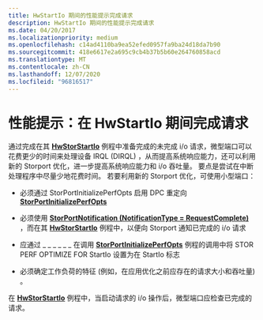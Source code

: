 ```yaml
---
title: HwStartIo 期间的性能提示完成请求
description: HwStartIo 期间的性能提示完成请求
ms.date: 04/20/2017
ms.localizationpriority: medium
ms.openlocfilehash: c14ad4110ba9ea52efed0957fa9ba24d18da7b90
ms.sourcegitcommit: 418e6617e2a695c9cb4b37b5b60e264760858acd
ms.translationtype: MT
ms.contentlocale: zh-CN
ms.lasthandoff: 12/07/2020
ms.locfileid: "96816517"
---
```

# <a name="performance-tip-completing-requests-during-hwstartio"></a>性能提示：在 HwStartIo 期间完成请求


通过完成在其 [**HwStorStartIo**](/windows-hardware/drivers/ddi/storport/nc-storport-hw_startio) 例程中准备完成的未完成 i/o 请求，微型端口可以花费更少的时间来处理设备 IRQL (DIRQL) ，从而提高系统响应能力，还可以利用新的 Storport 优化，进一步提高系统响应能力和 i/o 吞吐量。 要点是尝试在中断处理程序中尽量少地花费时间。 若要利用新的 Storport 优化，可使用小型端口：

-   必须通过 StorPortInitializePerfOpts 启用 DPC 重定向 [ **StorPortInitializePerfOpts**](/windows-hardware/drivers/ddi/storport/nf-storport-storportinitializeperfopts)

-   必须使用 [**StorPortNotification (NotificationType = RequestComplete)**](/windows-hardware/drivers/ddi/storport/nf-storport-storportnotification) ，而在其 [**HwStorStartIo**](/windows-hardware/drivers/ddi/storport/nc-storport-hw_startio) 例程中，以便向 Storport 通知已完成的 i/o 请求

-   应通过 \_ \_ \_ \_ \_ \_ 在调用 [**StorPortInitializePerfOpts**](/windows-hardware/drivers/ddi/storport/nf-storport-storportinitializeperfopts) 例程的调用中将 STOR PERF OPTIMIZE FOR StartIo 设置为在 StartIo 标志

-   必须确定工作负荷的特征 (例如，在应用优化之前应存在的请求大小和吞吐量) 。

在 [**HwStorStartIo**](/windows-hardware/drivers/ddi/storport/nc-storport-hw_startio) 例程中，当启动请求的 i/o 操作后，微型端口应检查已完成的请求。

 

